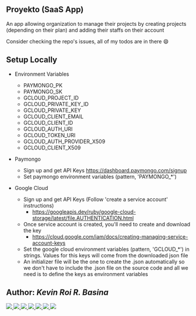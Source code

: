 ## Proyekto (SaaS App)

An app allowing organization to manage their projects by creating projects (depending on their plan) and adding their staffs on their account 

Consider checking the repo's issues, all of my todos are in there :smile:

## Setup Locally

* Environment Variables
  * PAYMONGO_PK
  * PAYMONGO_SK
  * GCLOUD_PROJECT_ID
  * GCLOUD_PRIVATE_KEY_ID
  * GCLOUD_PRIVATE_KEY
  * GCLOUD_CLIENT_EMAIL
  * GCLOUD_CLIENT_ID
  * GCLOUD_AUTH_URI
  * GCLOUD_TOKEN_URI
  * GCLOUD_AUTH_PROVIDER_X509
  * GCLOUD_CLIENT_X509

* Paymongo
  * Sign up and get API Keys https://dashboard.paymongo.com/signup
  * Set paymongo environment variables (pattern, 'PAYMONGO_*')

* Google Cloud
  * Sign up and get API Keys (Follow 'create a service account' instructions)
    * https://googleapis.dev/ruby/google-cloud-storage/latest/file.AUTHENTICATION.html
  * Once service account is created, you'll need to create and download the key
    * https://cloud.google.com/iam/docs/creating-managing-service-account-keys
  * Set the google cloud environment variables (pattern, 'GCLOUD_*') in strings. Values for this keys will come from the downloaded json file
  * An initializer file will be the one to create the .json automatically so we don't have to include the .json file on the source code and all we need is to define the keys as environment variables

## Author: <i>Kevin Roi R. Basina</i>
<a href="https://github.com/rookiemonkey">
	<img src="https://img.shields.io/badge/GitHub-100000?style=for-the-badge&logo=github&logoColor=white" />
</a>
<a href="https://ph.linkedin.com/in/kevin-roi-rigor-basina-668136185">
	<img src="https://img.shields.io/badge/LinkedIn-0077B5?style=for-the-badge&logo=linkedin&logoColor=white">
</a>
<a href="https://www.facebook.com/kevinroibasina">
	<img src="https://img.shields.io/badge/Facebook-1877F2?style=for-the-badge&logo=facebook&logoColor=white" />
<a>
<a href="https://www.instagram.com/timemachineni_roi/">
	<img src="https://img.shields.io/badge/Instagram-E4405F?style=for-the-badge&logo=instagram&logoColor=white">
</a>
<a href="https://twitter.com/tymmchineni_roi">
	<img src="https://img.shields.io/badge/Twitter-1DA1F2?style=for-the-badge&logo=twitter&logoColor=white">
</a>
<a href="mailto: kevinroirigorbasina@protonmail.com">
	<img src="https://img.shields.io/badge/ProtonMail-8B89CC?style=for-the-badge&logo=protonmail&logoColor=white">
</a>
<a href="mailto: kevinroirigorbasina@gmail.com">
	<img src="https://img.shields.io/badge/Gmail-D14836?style=for-the-badge&logo=gmail&logoColor=white">
</a>
